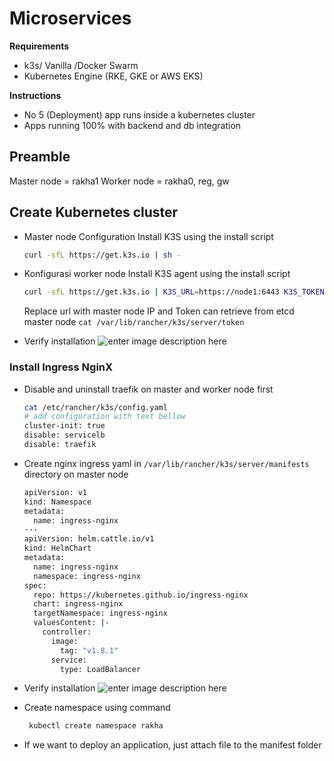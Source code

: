 # Microservices

**Requirements**

-   k3s/ Vanilla /Docker Swarm
-   Kubernetes Engine (RKE, GKE or AWS EKS)

**Instructions**

-   No 5 (Deployment) app runs inside a kubernetes cluster
-   Apps running 100% with backend and db integration

## Preamble
Master node = rakha1
Worker node = rakha0, reg, gw

## Create Kubernetes cluster 
- Master node Configuration
  Install K3S using the install script 
  ```sh 
  curl -sfL https://get.k3s.io | sh -
  ````
- Konfigurasi worker node
  Install K3S agent using the install script 

	```sh 
	curl -sfL https://get.k3s.io | K3S_URL=https://node1:6443 K3S_TOKEN=node1token sh -
	```
		
	Replace url with master node IP and Token can retrieve from etcd master node
	`cat /var/lib/rancher/k3s/server/token`
- Verify installation
	![enter image description here](https://github.com/RakhaFe21/devops19-dumbways-rakha/blob/main/stage-2/final/assets/Screenshot%20from%202024-01-27%2023-57-18.png?raw=true)
### Install Ingress NginX
- Disable and uninstall traefik on master and worker node first 
	```sh
	cat /etc/rancher/k3s/config.yaml
	# add configuration with text bellow
	cluster-init: true
	disable: servicelb
	disable: traefik
	```
- Create nginx ingress yaml in `/var/lib/rancher/k3s/server/manifests` directory on master node
	```sh
	apiVersion: v1
	kind: Namespace
	metadata:
	  name: ingress-nginx
	---
	apiVersion: helm.cattle.io/v1
	kind: HelmChart
	metadata:
	  name: ingress-nginx
	  namespace: ingress-nginx
	spec:
	  repo: https://kubernetes.github.io/ingress-nginx
	  chart: ingress-nginx
	  targetNamespace: ingress-nginx
	  valuesContent: |-
	    controller:
	      image:
	        tag: "v1.8.1"
	      service:
	        type: LoadBalancer
	```
- Verify installation
	![enter image description here](https://github.com/RakhaFe21/devops19-dumbways-rakha/blob/main/stage-2/final/assets/Screenshot%20from%202024-01-28%2000-00-44.png?raw=true)

- Create namespace using command 
	```sh
	 kubectl create namespace rakha
	```
- If we want to deploy an application, just attach file to the manifest folder
